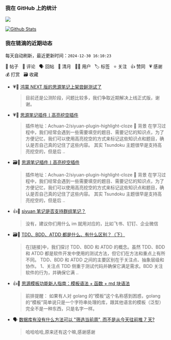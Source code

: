 ### 我在 GitHub 上的统计

<a title="Hits" target="_blank" href="https://github.com/Crowds21/Crowds21"><img src="https://hits.b3log.org/crowds21/crowds21.svg"></a>

[![Github Stats](https://github-readme-stats.vercel.app/api?username=crowds21&theme=tokyonight&show_icons=true)](https://github.com/crowds21)

<!--events start -->

### 我在链滴的近期动态

每天自动刷新，最近更新时间：`2024-12-30 16:10:23`

📝 帖子 &nbsp; 💬 评论 &nbsp; 🗣 回帖 &nbsp; 🌙 清月 &nbsp; 👨‍💻 用户 &nbsp; 🏷️ 标签 &nbsp; ⭐️ 关注 &nbsp; 👍 赞同 &nbsp; 💗 感谢 &nbsp; 💰 打赏 &nbsp; 🗃 收藏

* 💗💬 [鸿蒙 NEXT 版的思源笔记上架尝鲜测试了](https://ld246.com/article/1733151081951/comment/1733153442601#comments)

  > 目前还是公测阶段，问题比较多，我们争取近期解决上线正式版，谢谢。
* 💗📝 [思源笔记插件丨高亮挖空插件](https://ld246.com/article/1732817493005)

  > 插件地址：Achuan-2/siyuan-plugin-highlight-cloze 🤔 背景 在学习过程中，我们经常会遇到一些需要填空的题目、需要记忆的知识点，为了方便记忆，我们可以使用高亮挖空的方式来标记这些知识点和题目，确认是否自己真的记住了这些内容。 其实 Tsundoku 主题很早是支持高亮挖空的，但是后 ..
* 🗃📝 [思源笔记插件丨高亮挖空插件](https://ld246.com/article/1732817493005)

  > 插件地址：Achuan-2/siyuan-plugin-highlight-cloze 🤔 背景 在学习过程中，我们经常会遇到一些需要填空的题目、需要记忆的知识点，为了方便记忆，我们可以使用高亮挖空的方式来标记这些知识点和题目，确认是否自己真的记住了这些内容。 其实 Tsundoku 主题很早是支持高亮挖空的，但是后 ..
* 👍💬 [siyuan 笔记是否支持群组笔记？](https://ld246.com/article/1726710369817/comment/1726711906338#comments)

  > 没有，建议你们用什么 im 就用对应的，比如飞书、钉钉、企业微信
* 🗃📝 [TDD、BDD、ATDD 都是什么、有什么区别？（下）](https://ld246.com/article/1704677904067)

  > 在[链接]中，我们探讨 TDD、BDD 和 ATDD 的概念。虽然 TDD、BDD 和 ATDD 都是软件开发中使用的测试方法，但它们在方法和重点上有所不同。 TDD、BDD 和 ATDD 之间的主要区别在于关注点、抽象层级和协作。 1、关注点 TDD 侧重于测试代码并确保它满足需求。BDD 关注软件的行为，并确保它满 ..
* 👍💬 [思源模板功能新人指南：模板语法 + 函数 + md 块语法](https://ld246.com/article/1715065433237/comment/1715069966494#comments)

  > 前排提醒： 如果有人对 golang 的“模板”这个名称感到困惑，golang 的“模板”简单说只是一个字符串处理的库，跟其他语言的模板（泛型）完全不是一种东西，只是名字一样。
* 🗣 [数据库有没有什么方法可以 "筛选当前周", 而不是从今天往前推 7 天?](https://ld246.com/article/1725154228816/comment/1725171849674#comments)

  > 哈哈哈哈,原来还有这个嘛,感谢感谢


<!--events end -->
